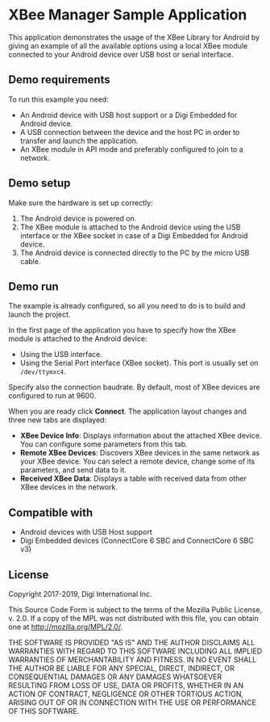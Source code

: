 XBee Manager Sample Application
===============================

This application demonstrates the usage of the XBee Library for Android by
giving an example of all the available options using a local XBee module
connected to your Android device over USB host or serial interface.

Demo requirements
-----------------

To run this example you need:

* An Android device with USB host support or a Digi Embedded for Android device.
* A USB connection between the device and the host PC in order to transfer and
  launch the application.
* An XBee module in API mode and preferably configured to join to a network.

Demo setup
----------

Make sure the hardware is set up correctly:

1. The Android device is powered on.
2. The XBee module is attached to the Android device using the USB interface or
   the XBee socket in case of a Digi Embedded for Android device.
3. The Android device is connected directly to the PC by the micro USB cable.

Demo run
--------

The example is already configured, so all you need to do is to build and launch
the project.
  
In the first page of the application you have to specify how the XBee module
is attached to the Android device:
  
* Using the USB interface.
* Using the Serial Port interface (XBee socket). This port is usually set on
  `/dev/ttymxc4`.
	  
Specify also the connection baudrate. By default, most of XBee devices are
configured to run at 9600.
  
When you are ready click **Connect**. The application layout changes and three
new tabs are displayed:
  
* **XBee Device Info**: Displays information about the attached XBee device.
  You can configure some parameters from this tab.
* **Remote XBee Devices**: Discovers XBee devices in the same network as your
  XBee device. You can select a remote device, change some of its parameters,
  and send data to it.
* **Received XBee Data**: Displays a table with received data from other XBee
  devices in the network.

Compatible with
---------------

* Android devices with USB Host support
* Digi Embedded devices (ConnectCore 6 SBC and ConnectCore 6 SBC v3)

License
-------

Copyright 2017-2019, Digi International Inc.

This Source Code Form is subject to the terms of the Mozilla Public
License, v. 2.0. If a copy of the MPL was not distributed with this
file, you can obtain one at http://mozilla.org/MPL/2.0/.
 
THE SOFTWARE IS PROVIDED "AS IS" AND THE AUTHOR DISCLAIMS ALL WARRANTIES 
WITH REGARD TO THIS SOFTWARE INCLUDING ALL IMPLIED WARRANTIES OF 
MERCHANTABILITY AND FITNESS. IN NO EVENT SHALL THE AUTHOR BE LIABLE FOR 
ANY SPECIAL, DIRECT, INDIRECT, OR CONSEQUENTIAL DAMAGES OR ANY DAMAGES 
WHATSOEVER RESULTING FROM LOSS OF USE, DATA OR PROFITS, WHETHER IN AN 
ACTION OF CONTRACT, NEGLIGENCE OR OTHER TORTIOUS ACTION, ARISING OUT OF 
OR IN CONNECTION WITH THE USE OR PERFORMANCE OF THIS SOFTWARE.